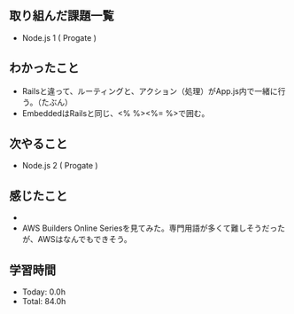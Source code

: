 ## 取り組んだ課題一覧
- Node.js 1 ( Progate )
## わかったこと
- Railsと違って、ルーティングと、アクション（処理）がApp.js内で一緒に行う。（たぶん）
- EmbeddedはRailsと同じ、<% %><%= %>で囲む。
## 次やること
- Node.js 2 ( Progate )
## 感じたこと
- 
- AWS Builders Online Seriesを見てみた。専門用語が多くて難しそうだったが、AWSはなんでもできそう。
## 学習時間
- Today: 0.0h
- Total: 84.0h
